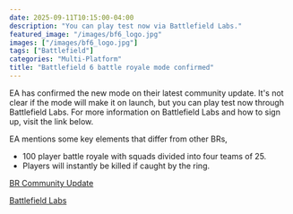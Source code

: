```yaml
---
date: 2025-09-11T10:15:00-04:00
description: "You can play test now via Battlefield Labs."
featured_image: "/images/bf6_logo.jpg"
images: ["/images/bf6_logo.jpg"]
tags: ["Battlefield"]
categories: "Multi-Platform"
title: "Battlefield 6 battle royale mode confirmed"
---
```

EA has confirmed the new mode on their latest community update.
It's not clear if the mode will make it on launch, but you can play test now through Battlefield Labs.
For more information on Battlefield Labs and how to sign up, visit the link below.

EA mentions some key elements that differ from other BRs,
- 100 player battle royale with squads divided into four teams of 25. 
- Players will instantly be killed if caught by the ring. 

[BR Community Update](https://www.ea.com/games/battlefield/battlefield-6/news/community-update-battle-royale-testing)

[Battlefield Labs](https://www.ea.com/games/battlefield/battlefield-labs)
